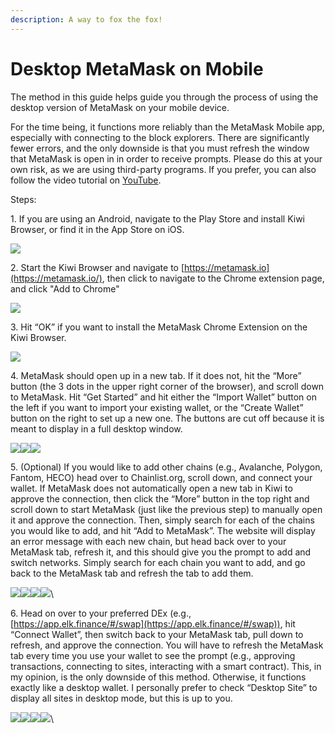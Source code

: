 ```yaml
---
description: A way to fox the fox!
---
```


# Desktop MetaMask on Mobile

The method in this guide helps guide you through the process of using the desktop version of MetaMask on your mobile device.

For the time being, it functions more reliably than the MetaMask Mobile app, especially with connecting to the block explorers. There are significantly fewer errors, and the only downside is that you must refresh the window that MetaMask is open in in order to receive prompts. Please do this at your own risk, as we are using third-party programs. If you prefer, you can also follow the video tutorial on [YouTube](https://youtu.be/\_E00O-cjXak).

Steps:

1\. If you are using an Android, navigate to the Play Store and install Kiwi Browser, or find it in the App Store on iOS.

![](https://lh4.googleusercontent.com/zLqQHnHgmw7OONzVmDx8n9EMYhr6hJ1oE-8JoXPhEB8V15WRJBD6bY9oTyse68EfZx802idSkJpSR\_Yfh8LEZjJ-e-xoFF9VQ4U3OsvYZD0l\_Wc87POJkMz7kDAoMbimqe1bUEa4=s0)

2\. Start the Kiwi Browser and navigate to [https://metamask.io](https://metamask.io/), then click to navigate to the Chrome extension page, and click "Add to Chrome"

![](https://lh3.googleusercontent.com/ssQoKwYZZtIvc196fbryxS-qlsKjfTMKevX3Auxu2JqLuYDip3diMvP-zBldzRypnhPMEkN93j1zVfJITR\_uYEBIEDSI2RTH-rprN2LrxWBeIjBoLy7LDobkY9VWTzmiJOZvorlO=s0)

3\. Hit “OK” if you want to install the MetaMask Chrome Extension on the Kiwi Browser.

![](https://lh5.googleusercontent.com/c-M\_FAsjvxDt9PsP94xY4ZfLzz1vrECoTHigLaAEsFDj57QA\_Z\_nBXnSVoSAK\_NEuBm2ER2V28kJ2pJzTgD4Xjn7AlI5EZlGYpqj\_yBSYQHpfdQR\_rRFhBt\_1xIiHWOZf1FLOaTc=s0)

4\. MetaMask should open up in a new tab. If it does not, hit the “More” button (the 3 dots in the upper right corner of the browser), and scroll down to MetaMask. Hit “Get Started” and hit either the “Import Wallet” button on the left if you want to import your existing wallet, or the “Create Wallet” button on the right to set up a new one. The buttons are cut off because it is meant to display in a full desktop window.

![](https://lh5.googleusercontent.com/ovJWLd0RxY1Sm\_JAdZv3oGwagr0E8hxa9y09gPbNM6U8Tcg1IEJ30MyH4EpYHzXacs4EoqP-5owKXKoGaRTSVGc2dHzj5Yhgv8mKCn1Ap8AJ2od2KgmREF-vPJ4JqilAbWq2Vbe2=s0)![](https://lh4.googleusercontent.com/wwn1XuXgm7OEV--hDHvxv88qgLKnftvHHi8Zc1i0B0xQq9woqZMzVrHCNDAyadiWlpggWvezyTT2n0-UVs1eyVBXWPpzlqbB4XFo8fy5\_\_QqgRZ-772R3nnxRg1h03dFS6veV3cu=s0)![](https://lh6.googleusercontent.com/IMnU3rqL-hVA5C2uvw2OiHHPp3CC\_7q-EOyVP-Id5HRLwJRzzOv5IupQInVUIwpVocu3A-UeU0teWQJpNm-FxOPYXMiWWAKTQ0gDFkupPigeEwNdALjmJumXwFiK2NE\_5M1-Al0j=s0)

5\. (Optional) If you would like to add other chains (e.g., Avalanche, Polygon, Fantom, HECO) head over to Chainlist.org, scroll down, and connect your wallet. If MetaMask does not automatically open a new tab in Kiwi to approve the connection, then click the “More” button in the top right and scroll down to start MetaMask (just like the previous step) to manually open it and approve the connection. Then, simply search for each of the chains you would like to add, and hit “Add to MetaMask”. The website will display an error message with each new chain, but head back over to your MetaMask tab, refresh it, and this should give you the prompt to add and switch networks. Simply search for each chain you want to add, and go back to the MetaMask tab and refresh the tab to add them.

![](https://lh3.googleusercontent.com/\_G9EcUM2T7MqmGxSrJvKxjovRMrlguvYIrfcw8MeNH20-QMNctoIxJ5JDKcjAf8Cb0\_GXHBkYcXZsev7MAF0iAFQUPx35Am8sAUUVGGEi2oOBGYsmM-cOv-RxD4v9sB3NtaYHfdM=s0)![](https://lh6.googleusercontent.com/E6aPkWp5RLOPvIcDBry1cBJCK8IWbGUFam6LYowMxclXBgCmJt\_irYGpZD6hu5Ndbs00JiOtjJmVFimVdzgiL3dntuCNnx1uSmFdIfm-zkA2C8IBhXzgbDZJa6CEP1vRxgb1FQ4a=s0)![](https://lh6.googleusercontent.com/uHaMK9pNzxs\_UnQL73aE8yUigyZqs1KSF2uYTk73j8SJhhkMkg3x1QOC0VUgxcuCNi-\_HJZEM8qXaNa5gb9bMCNtDH0vUomD6SAV7Uxc2ohfDaZun7ZatvHyOa3Ocj8POp7iGikc=s0)![](https://lh6.googleusercontent.com/u1OwEdti7pesP-nec3hCAovq-t7h1vOc6DnOQDDxQUu3uFUgkjeBMOGgOefCledoskKI-9-zi\_-oOufys63\_qh5a1q6FggeLNGUrQqqhd4x6BsVO\_yizPHU\_AxIMZuq0TvWPM3S9=s0)\


6\. Head on over to your preferred DEx (e.g., [https://app.elk.finance/#/swap](https://app.elk.finance/#/swap)), hit “Connect Wallet”, then switch back to your MetaMask tab, pull down to refresh, and approve the connection. You will have to refresh the MetaMask tab every time you use your wallet to see the prompt (e.g., approving transactions, connecting to sites, interacting with a smart contract). This, in my opinion, is the only downside of this method. Otherwise, it functions exactly like a desktop wallet. I personally prefer to check “Desktop Site” to display all sites in desktop mode, but this is up to you.

![](https://lh6.googleusercontent.com/bdk63A0BimLMZzjtWoa0-M6BsCsRfZczHJxeG0BIbIRSOUObs4JUufP4nFMCHlRLtel6U9nR\_Ad53Tc2X\_mJgnVKNUGpH81aAyX-Urr4moAVdZiiglfEZNZF50fThzPSwjk2YpK5=s0)![](https://lh6.googleusercontent.com/ulu3ihNC2-wqQyIKtPJpt7l\_llpOBBb7wYWeMARLI1lANnW3PEb2Vp\_PtiI24XjMWjUHPFep6fz9hPNzddQtPLmKEWLcqbEqGte-WlJsRfZDbhIR73Xs73oYvj9WZVb20NHKST0i=s0)![](https://lh5.googleusercontent.com/8C7WKKBk2HReS5WBKf6mRGF4krKkE5wEYmKJCUMN0DVyIsgr9jnk3jy6zg2GYvwsUEJHh1WOaCeCyd\_y1nYuWjH1mPf45hAucdxo9jrWWm-VVZ5xDgPW5jFBBDIPeflFwFC2w4zB=s0)![](https://lh3.googleusercontent.com/e\_EGW\_1ApJu3HucRZFv0\_g2sKCCnONMOtuglzZ1FNxX9mJ8DX-my9tqcdtaHhB4hGCbtu4BgUtj1LrG-uzspS\_eheytyRyC\_cBWqg-s-5fNIU8jbFVWF-s91lT5\_5zJeI7\_ptFRL=s0)\


##
